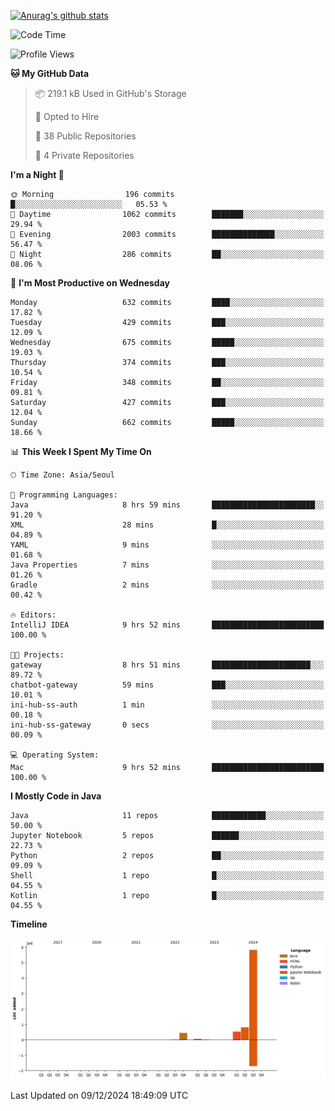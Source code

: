 [![Anurag's github stats](https://github-readme-stats.vercel.app/api?username=hajubal)](https://github.com/anuraghazra/github-readme-stats)

<!--START_SECTION:waka-->
![Code Time](http://img.shields.io/badge/Code%20Time-149%20hrs%2010%20mins-blue)

![Profile Views](http://img.shields.io/badge/Profile%20Views-0-blue)

**🐱 My GitHub Data** 

> 📦 219.1 kB Used in GitHub's Storage 
 > 
> 💼 Opted to Hire
 > 
> 📜 38 Public Repositories 
 > 
> 🔑 4 Private Repositories 
 > 
**I'm a Night 🦉** 

```text
🌞 Morning                196 commits         █░░░░░░░░░░░░░░░░░░░░░░░░   05.53 % 
🌆 Daytime                1062 commits        ███████░░░░░░░░░░░░░░░░░░   29.94 % 
🌃 Evening                2003 commits        ██████████████░░░░░░░░░░░   56.47 % 
🌙 Night                  286 commits         ██░░░░░░░░░░░░░░░░░░░░░░░   08.06 % 
```
📅 **I'm Most Productive on Wednesday** 

```text
Monday                   632 commits         ████░░░░░░░░░░░░░░░░░░░░░   17.82 % 
Tuesday                  429 commits         ███░░░░░░░░░░░░░░░░░░░░░░   12.09 % 
Wednesday                675 commits         █████░░░░░░░░░░░░░░░░░░░░   19.03 % 
Thursday                 374 commits         ███░░░░░░░░░░░░░░░░░░░░░░   10.54 % 
Friday                   348 commits         ██░░░░░░░░░░░░░░░░░░░░░░░   09.81 % 
Saturday                 427 commits         ███░░░░░░░░░░░░░░░░░░░░░░   12.04 % 
Sunday                   662 commits         █████░░░░░░░░░░░░░░░░░░░░   18.66 % 
```


📊 **This Week I Spent My Time On** 

```text
🕑︎ Time Zone: Asia/Seoul

💬 Programming Languages: 
Java                     8 hrs 59 mins       ███████████████████████░░   91.20 % 
XML                      28 mins             █░░░░░░░░░░░░░░░░░░░░░░░░   04.89 % 
YAML                     9 mins              ░░░░░░░░░░░░░░░░░░░░░░░░░   01.68 % 
Java Properties          7 mins              ░░░░░░░░░░░░░░░░░░░░░░░░░   01.26 % 
Gradle                   2 mins              ░░░░░░░░░░░░░░░░░░░░░░░░░   00.42 % 

🔥 Editors: 
IntelliJ IDEA            9 hrs 52 mins       █████████████████████████   100.00 % 

🐱‍💻 Projects: 
gateway                  8 hrs 51 mins       ██████████████████████░░░   89.72 % 
chatbot-gateway          59 mins             ███░░░░░░░░░░░░░░░░░░░░░░   10.01 % 
ini-hub-ss-auth          1 min               ░░░░░░░░░░░░░░░░░░░░░░░░░   00.18 % 
ini-hub-ss-gateway       0 secs              ░░░░░░░░░░░░░░░░░░░░░░░░░   00.09 % 

💻 Operating System: 
Mac                      9 hrs 52 mins       █████████████████████████   100.00 % 
```

**I Mostly Code in Java** 

```text
Java                     11 repos            ████████████░░░░░░░░░░░░░   50.00 % 
Jupyter Notebook         5 repos             ██████░░░░░░░░░░░░░░░░░░░   22.73 % 
Python                   2 repos             ██░░░░░░░░░░░░░░░░░░░░░░░   09.09 % 
Shell                    1 repo              █░░░░░░░░░░░░░░░░░░░░░░░░   04.55 % 
Kotlin                   1 repo              █░░░░░░░░░░░░░░░░░░░░░░░░   04.55 % 
```



**Timeline**

![Lines of Code chart](https://raw.githubusercontent.com/hajubal/hajubal/main/assets/bar_graph.png)


 Last Updated on 09/12/2024 18:49:09 UTC
<!--END_SECTION:waka-->